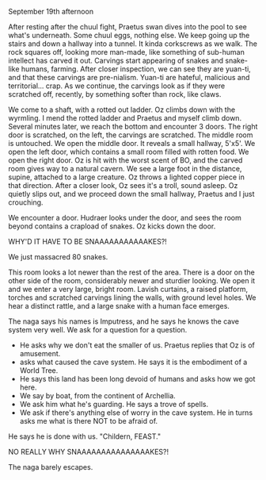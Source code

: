 September 19th afternoon

After resting after the chuul fight, Praetus swan dives into the pool to see what's underneath. Some chuul eggs, nothing else. We keep going up the stairs and down a hallway into a tunnel. It kinda corkscrews as we walk. The rock squares off, looking more man-made, like  something of sub-human intellect has carved it out. Carvings start appearing of snakes and snake-like humans, farming. After closer inspection, we can see they are yuan-ti, and that these carvings are pre-nialism. Yuan-ti are hateful, malicious and territorial... crap. As we continue, the carvings look as if they were scratched off, recently, by something softer than rock, like claws.  

We come to a shaft, with a rotted out ladder. Oz climbs down with the wyrmling. I mend the rotted ladder and Praetus and myself climb down. Several minutes later, we reach the bottom and encounter 3 doors. The right door is scratched, on the left, the carvings are scratched. The middle room is untouched. We open the middle door. It reveals a small hallway, 5'x5'. We open the left door, which contains a small room filled with rotten food. We open the right door. Oz is hit with the worst scent of BO, and the carved room gives way to a natural cavern. We see a large foot in the distance, supine, attached to a large creature. Oz throws a lighted copper piece in that direction. After a closer look, Oz sees it's a troll, sound asleep. Oz quietly slips out, and we proceed down the small hallway, Praetus and I just crouching.

We encounter a door. Hudraer looks under the door, and sees the room beyond contains a crapload of snakes. Oz kicks down the door. 

WHY'D IT HAVE TO BE SNAAAAAAAAAAAKES?!

We just massacred 80 snakes.

This room looks a lot newer than the rest of the area. There is a door on the other side of the room, considerably newer and sturdier looking. We open it and we enter a very large, bright room. Lavish curtains, a raised platform, torches and scratched carvings lining the walls, with ground level holes. We hear a distinct rattle, and a large snake with a human face emerges.  

The naga says his names is Imputress, and he says he knows the cave system very well. We ask for a question for a question. 

* He asks why we don't eat the smaller of us. Praetus replies that Oz is of amusement. 
*  asks what caused the cave system.  He says it is the embodiment of a World Tree. 
* He says this land has been long devoid of humans and asks how we got here. 
* We say by boat, from the continent of Archellia. 
* We ask him what he's guarding. He says a trove of spells. 
* We ask if there's anything else of worry in the cave system. He in turns asks me what is there NOT to be afraid of. 

He says he is done with us. "Childern, FEAST."

NO REALLY WHY SNAAAAAAAAAAAAAAAKES?!

The naga barely escapes.